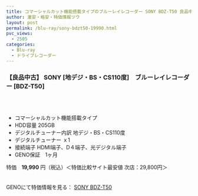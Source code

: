 ```yaml
---
title: コマーシャルカット機能搭載タイプのブルーレイレコーダー SONY BDZ-T50 良品中古特価19990円！
author: 激安・格安・特価情報ツウ
layout: post
permalink: /blu-ray/sony-bdzt50-19990.html
pvc_views:
  - 2505
categories:
  - Blu-ray
  - ドライブレコーダー
---
```

### 【良品中古】 SONY [地デジ・BS・CS110度]　ブルーレイレコーダー [BDZ-T50]

<div class="img-bg2 img_L">
  <a href="http://px.a8.net/svt/ejp?a8mat=1I0DKG+A2L0YI+1TD2+BWGDT&#038;a8ejpredirect=http%3A%2F%2Fwww.geno-web.jp%2Fshopdetail%2F026001000053" title="【良品中古】 SONY [地デジ・BS・CS110度]　ブルーレイレコーダー [BDZ-T50]" target="_blank"><br /> </a><br /> <img border="0" src="http://i2.wp.com/www16.a8.net/0.gif?resize=1%2C1" alt="" data-recalc-dims="1" />
</div>

<!--more-->

  * コマーシャルカット機能搭載タイプ
  * HDD容量 205GB
  * デジタルチューナー内訳 地デジ・BS・CS110度
  * デジタルチューナー ｘ1
  * 接続端子 HDMI端子、D４端子、光デジタル端子
  * GENO保証　1ヶ月

特価　<span class="tokka-price"><strong>19,990</strong></span> 円（税込）＜特価比較サイト最安値 次店：29,800円＞

　  
GENOにて特価情報を見る： <span class="fs150p"><a href="http://px.a8.net/svt/ejp?a8mat=1I0DKG+A2L0YI+1TD2+BWGDT&#038;a8ejpredirect=http%3A%2F%2Fwww.geno-web.jp%2Fshopdetail%2F026001000053" target="_blank">SONY BDZ-T50</a></span>